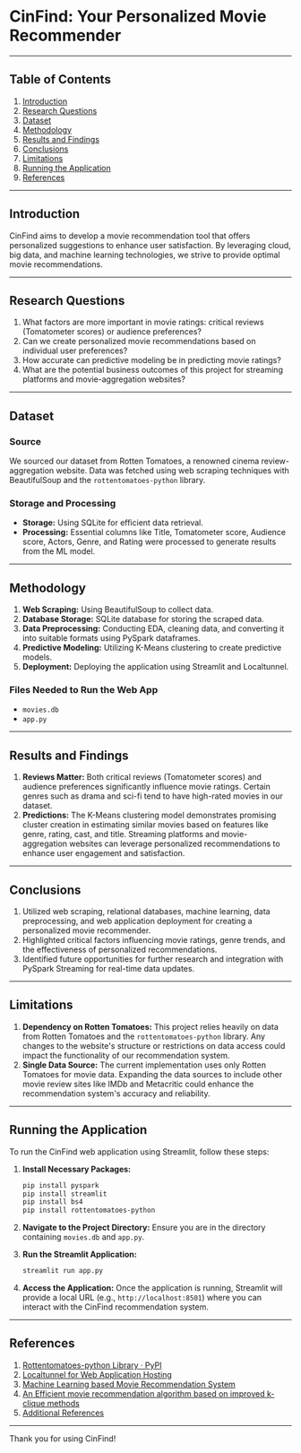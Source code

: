 # CinFind: Your Personalized Movie Recommender

---

## Table of Contents
1. [Introduction](#introduction)
2. [Research Questions](#research-questions)
3. [Dataset](#dataset)
4. [Methodology](#methodology)
5. [Results and Findings](#results-and-findings)
6. [Conclusions](#conclusions)
7. [Limitations](#limitations)
8. [Running the Application](#running-the-application)
9. [References](#references)

---

## Introduction
CinFind aims to develop a movie recommendation tool that offers personalized suggestions to enhance user satisfaction. By leveraging cloud, big data, and machine learning technologies, we strive to provide optimal movie recommendations.

---

## Research Questions
1. What factors are more important in movie ratings: critical reviews (Tomatometer scores) or audience preferences?
2. Can we create personalized movie recommendations based on individual user preferences?
3. How accurate can predictive modeling be in predicting movie ratings?
4. What are the potential business outcomes of this project for streaming platforms and movie-aggregation websites?

---

## Dataset
### Source
We sourced our dataset from Rotten Tomatoes, a renowned cinema review-aggregation website. Data was fetched using web scraping techniques with BeautifulSoup and the `rottentomatoes-python` library.

### Storage and Processing
- **Storage:** Using SQLite for efficient data retrieval.
- **Processing:** Essential columns like Title, Tomatometer score, Audience score, Actors, Genre, and Rating were processed to generate results from the ML model.

---

## Methodology
1. **Web Scraping:** Using BeautifulSoup to collect data.
2. **Database Storage:** SQLite database for storing the scraped data.
3. **Data Preprocessing:** Conducting EDA, cleaning data, and converting it into suitable formats using PySpark dataframes.
4. **Predictive Modeling:** Utilizing K-Means clustering to create predictive models.
5. **Deployment:** Deploying the application using Streamlit and Localtunnel.

### Files Needed to Run the Web App
- `movies.db`
- `app.py`

---

## Results and Findings
1. **Reviews Matter:** Both critical reviews (Tomatometer scores) and audience preferences significantly influence movie ratings. Certain genres such as drama and sci-fi tend to have high-rated movies in our dataset.
2. **Predictions:** The K-Means clustering model demonstrates promising cluster creation in estimating similar movies based on features like genre, rating, cast, and title. Streaming platforms and movie-aggregation websites can leverage personalized recommendations to enhance user engagement and satisfaction.

---

## Conclusions
1. Utilized web scraping, relational databases, machine learning, data preprocessing, and web application deployment for creating a personalized movie recommender.
2. Highlighted critical factors influencing movie ratings, genre trends, and the effectiveness of personalized recommendations.
3. Identified future opportunities for further research and integration with PySpark Streaming for real-time data updates.

---

## Limitations
1. **Dependency on Rotten Tomatoes:** This project relies heavily on data from Rotten Tomatoes and the `rottentomatoes-python` library. Any changes to the website's structure or restrictions on data access could impact the functionality of our recommendation system.
2. **Single Data Source:** The current implementation uses only Rotten Tomatoes for movie data. Expanding the data sources to include other movie review sites like IMDb and Metacritic could enhance the recommendation system's accuracy and reliability.

---

## Running the Application
To run the CinFind web application using Streamlit, follow these steps:

1. **Install Necessary Packages:**
   ```bash
   pip install pyspark
   pip install streamlit
   pip install bs4
   pip install rottentomatoes-python
   ```

2. **Navigate to the Project Directory:**
   Ensure you are in the directory containing `movies.db` and `app.py`.

3. **Run the Streamlit Application:**
   ```bash
   streamlit run app.py
   ```

4. **Access the Application:**
   Once the application is running, Streamlit will provide a local URL (e.g., `http://localhost:8501`) where you can interact with the CinFind recommendation system.

---

## References
1. [Rottentomatoes-python Library · PyPI](https://pypi.org/project/rottentomatoes-python/)
2. [Localtunnel for Web Application Hosting](https://github.com/localtunnel/localtunnel)
3. [Machine Learning based Movie Recommendation System](https://hcis-journal.springeropen.com/articles/10.1186/s13673-018-0161-6)
4. [An Efficient movie recommendation algorithm based on improved k-clique methods](https://www.academia.edu/51025889/A_Research_Paper_on_Machine_Learning_based_Movie_Recommendation_System)
5. [Additional References](https://www.reddit.com/r/webdev/comments/4649rw/rotten_tomatoes_api/)

---

Thank you for using CinFind!
